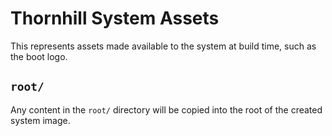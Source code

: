 # Thornhill System Assets
This represents assets made available to the system at build time, such as the boot logo.

## `root/`
Any content in the `root/` directory will be copied into the root of the created system
image.
